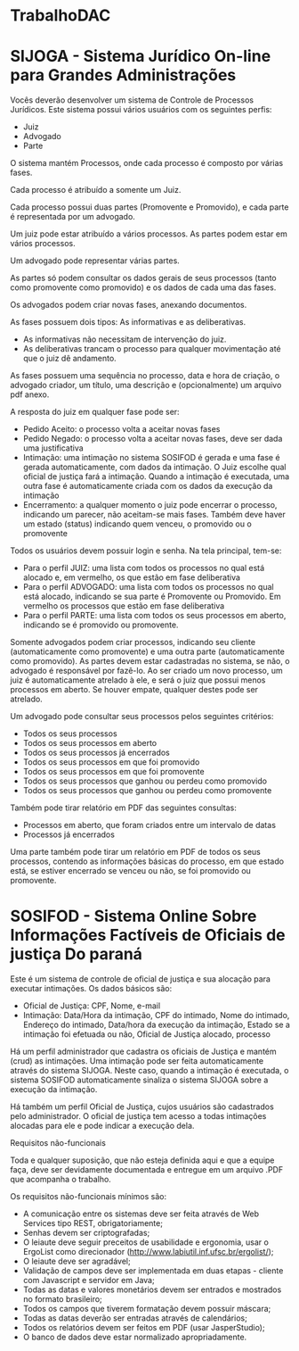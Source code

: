 # TrabalhoDAC

# SIJOGA - Sistema Jurídico On-line para Grandes Administrações

Vocês deverão desenvolver um sistema de Controle de Processos Jurídicos. Este sistema possui vários usuários com os seguintes perfis:

- Juiz
- Advogado
- Parte

O sistema mantém Processos, onde cada processo é composto por várias fases. 

Cada processo é atribuído a somente um Juiz. 

Cada processo possui duas partes (Promovente e Promovido), e cada parte é representada por um advogado. 

Um juiz pode estar atribuído a vários processos. As partes podem estar em vários processos. 

Um advogado pode representar várias partes.

As partes só podem consultar os dados gerais de seus processos (tanto como promovente como promovido) e os dados de cada uma das fases.

Os advogados podem criar novas fases, anexando documentos. 

As fases possuem dois tipos: As informativas e as deliberativas. 
- As informativas não necessitam de intervenção do juiz. 
- As deliberativas trancam o processo para qualquer movimentação até que o juiz dê andamento. 

As fases possuem uma sequência no processo, data e hora de criação, o advogado criador, um título, uma descrição e (opcionalmente) um arquivo pdf anexo.

A resposta do juiz em qualquer fase pode ser:
- Pedido Aceito: o processo volta a aceitar novas fases
- Pedido Negado: o processo volta a aceitar novas fases, deve ser dada uma justificativa
- Intimação: uma intimação no sistema SOSIFOD é gerada e uma fase é gerada automaticamente, com dados da intimação. O Juiz escolhe qual oficial de justiça fará a intimação. Quando a intimação é executada, uma outra fase é automaticamente criada com os dados da execução da intimação
- Encerramento: a qualquer momento o juiz pode encerrar o processo, indicando um parecer, não aceitam-se mais fases. Também deve haver um estado (status) indicando quem venceu, o promovido ou o promovente
	
Todos os usuários devem possuir login e senha. Na tela principal, tem-se:
- Para o perfil JUIZ: uma lista com todos os processos no qual está alocado e, em vermelho, os que estão em fase deliberativa
- Para o perfil ADVOGADO: uma lista com todos os processos no qual está alocado, indicando se sua parte é Promovente ou Promovido. Em vermelho os processos que estão em fase deliberativa
- Para o perfil PARTE: uma lista com todos os seus processos em aberto, indicando se é promovido ou promovente. 

Somente advogados podem criar processos, indicando seu cliente (automaticamente como promovente) e uma outra parte (automaticamente como promovido). 
As partes devem estar cadastradas no sistema, se não, o advogado é responsável por fazê-lo.
Ao ser criado um novo processo, um juiz é automaticamente atrelado à ele, e será o juiz que possui menos processos em aberto. 
Se houver empate, qualquer destes pode ser atrelado.

Um advogado pode consultar seus processos pelos seguintes critérios:
- Todos os seus processos
- Todos os seus processos em aberto
- Todos os seus processos já encerrados
- Todos os seus processos em que foi promovido
- Todos os seus processos em que foi promovente
- Todos os seus processos que ganhou ou perdeu como promovido
- Todos os seus processos que ganhou ou perdeu como promovente

Também pode tirar relatório em PDF das seguintes consultas:

- Processos em aberto, que foram criados entre um intervalo de datas
- Processos já encerrados

Uma parte também pode tirar um relatório em PDF de todos os seus processos, contendo as informações básicas do processo, em que estado está, se estiver encerrado se venceu ou não, se foi promovido ou promovente.

# SOSIFOD - Sistema Online Sobre Informações Factíveis de Oficiais de justiça Do paraná
Este é um sistema de controle de oficial de justiça e sua alocação para executar intimações. Os dados básicos são:
- Oficial de Justiça: CPF, Nome, e-mail
- Intimação: Data/Hora da intimação, CPF do intimado, Nome do intimado, Endereço do intimado, Data/hora da execução da intimação, Estado se a intimação foi efetuada ou não, Oficial de Justiça alocado, processo
	
Há um perfil administrador que cadastra os oficiais de Justiça e mantém (crud) as intimações. Uma intimação pode ser feita automaticamente através do sistema SIJOGA. 
Neste caso, quando a intimação é executada, o sistema SOSIFOD automaticamente sinaliza o sistema SIJOGA sobre a execução da intimação.

Há também um perfil Oficial de Justiça, cujos usuários são cadastrados pelo administrador. 
O oficial de justiça tem acesso a todas intimações alocadas para ele e pode indicar a execução dela.

Requisitos não-funcionais

Toda e qualquer suposição, que não esteja definida aqui e que a equipe faça, deve ser devidamente documentada e entregue em um arquivo .PDF que acompanha o trabalho.

Os requisitos não-funcionais mínimos são:

- A comunicação entre os sistemas deve ser feita através de Web Services tipo REST, obrigatoriamente;
- Senhas devem ser criptografadas;
- O leiaute deve seguir preceitos de usabilidade e ergonomia, usar o ErgoList como direcionador (http://www.labiutil.inf.ufsc.br/ergolist/);
- O leiaute deve ser agradável;
- Validação de campos deve ser implementada em duas etapas - cliente com Javascript e servidor em Java;
- Todas as datas e valores monetários devem ser entrados e mostrados no formato brasileiro;
- Todos os campos que tiverem formatação devem possuir máscara;
- Todas as datas deverão ser entradas através de calendários;
- Todos os relatórios devem ser feitos em PDF (usar JasperStudio);
- O banco de dados deve estar normalizado apropriadamente.
